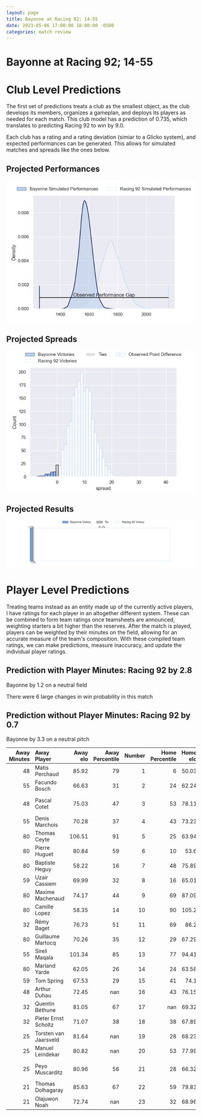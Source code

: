 ```yaml
---  
layout: page  
title: Bayonne at Racing 92; 14-55  
date: 2023-05-06 17:00:00 18:00:00 -0500  
categories: match review  
---
```

# Bayonne at Racing 92; 14-55

# Club Level Predictions


The first set of predictions treats a club as the smallest object, as the club develops its members, organizes a gameplan, and deploys its players as needed for each match. This club model has a prediction of 0.735, which translates to predicting Racing 92 to win by 9.0.

Each club has a rating and a rating deviation (simiar to a Glicko system), and expected performances can be generated. This allows for simulated matches and spreads like the ones below.
## Projected Performances


![Projected Performances](plots/performances_2023-05-06-Racing92-Bayonne.png)
## Projected Spreads


![Projected Spreads](plots/spreads_2023-05-06-Racing92-Bayonne.png)
## Projected Results


![Projected Results](plots/resultbar_2023-05-06-Racing92-Bayonne.png)
# Player Level Predictions


Treating teams instead as an entity made up of the currently active players, I have ratings for each player in an altogether different system. These can be combined to form team ratings once teamsheets are announced, weighting starters a bit higher than the reserves. After the match is played, players can be weighted by their minutes on the field, allowing for an accurate measure of the team's composition. With these compiled team ratings, we can make predictions, measure inaccuracy, and update the individual player ratings.
## Prediction with Player Minutes: Racing 92 by 2.8


Bayonne by 1.2 on a neutral field

There were 6 large changes in win probability in this match
## Prediction without Player Minutes: Racing 92 by 0.7


Bayonne by 3.3 on a neutral pitch



|   Away Minutes | Away Player           |   Away elo |   Away Percentile |   Number |   Home Percentile |   Home elo | Home Player           |   Home Minutes |
|---------------:|:----------------------|-----------:|------------------:|---------:|------------------:|-----------:|:----------------------|---------------:|
|             48 | Matis Perchaud        |      85.92 |                79 |        1 |                 6 |      50.03 | Guram Gogichashvili   |             50 |
|             55 | Facundo Bosch         |      66.63 |                31 |        2 |                24 |      62.24 | Janick Tarrit         |             50 |
|             48 | Pascal Cotet          |      75.03 |                47 |        3 |                53 |      78.11 | Trevor Ntando Nyakane |             54 |
|             55 | Denis Marchois        |      70.28 |                37 |        4 |                43 |      73.23 | Anthime Hemery        |             52 |
|             80 | Thomas Ceyte          |     106.51 |                91 |        5 |                25 |      63.94 | Fabien Sanconnie      |             80 |
|             80 | Pierre Huguet         |      80.84 |                59 |        6 |                10 |      53.6  | Ibrahim Diallo        |             59 |
|             80 | Baptiste Heguy        |      58.22 |                16 |        7 |                48 |      75.89 | Baptiste Chouzenoux   |             80 |
|             59 | Uzair Cassiem         |      69.99 |                32 |        8 |                16 |      65.01 | Kitione Kamikamica    |             80 |
|             80 | Maxime Machenaud      |      74.17 |                44 |        9 |                69 |      87.09 | Nolann Le Garrec      |             71 |
|             80 | Camille Lopez         |      58.35 |                14 |       10 |                90 |     105.2  | Finn Russell          |             80 |
|             32 | Rémy Baget            |      76.73 |                51 |       11 |                69 |      86.2  | Juan Imhoff           |             80 |
|             80 | Guillaume Martocq     |      70.26 |                35 |       12 |                29 |      67.29 | Henry Chavancy        |             65 |
|             55 | Sireli Maqala         |     101.34 |                85 |       13 |                77 |      94.41 | Gael Fickou           |             80 |
|             80 | Marland Yarde         |      62.05 |                26 |       14 |                24 |      63.58 | Vinaya Habosi         |             80 |
|             59 | Tom Spring            |      67.53 |                29 |       15 |                41 |      74.1  | Max Spring            |             65 |
|             48 | Arthur Duhau          |      72.45 |               nan |       16 |                43 |      76.15 | Eddy Ben Arous        |             30 |
|             32 | Quentin Béthune       |      81.05 |                67 |       17 |               nan |      69.32 | Camille Chat          |             30 |
|             32 | Pieter Ernst Scholtz  |      71.07 |                38 |       18 |                38 |      67.89 | Cameron Woki          |             28 |
|             25 | Torsten van Jaarsveld |      81.64 |               nan |       19 |                28 |      68.23 | Ali Oz                |             26 |
|             25 | Manuel Leindekar      |      80.82 |               nan |       20 |                53 |      77.99 | Wenceslas Lauret      |             21 |
|             25 | Peyo Muscarditz       |      80.96 |                56 |       21 |                28 |      66.32 | Warrick Wayne Gelant  |             15 |
|             21 | Thomas Dolhagaray     |      85.63 |                67 |       22 |                59 |      79.83 | Francis Saili         |             15 |
|             21 | Olajuwon Noah         |      72.74 |               nan |       23 |                32 |      68.96 | Antoine Gibert        |              9 |

